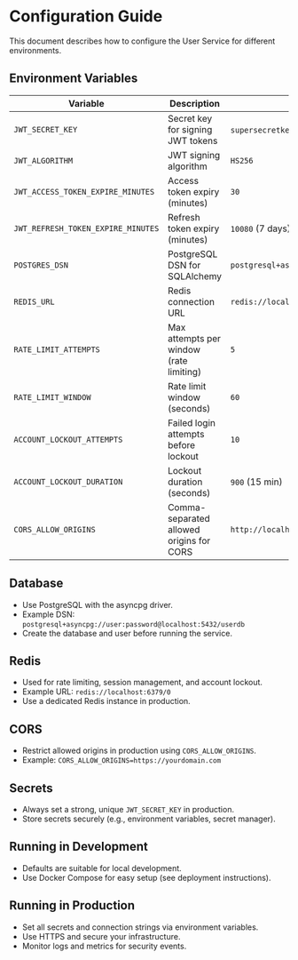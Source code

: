 # Configuration Guide

This document describes how to configure the User Service for different environments.

## Environment Variables

| Variable                        | Description                                      | Default                                      |
|----------------------------------|--------------------------------------------------|----------------------------------------------|
| `JWT_SECRET_KEY`                | Secret key for signing JWT tokens                | `supersecretkey` (change in production!)     |
| `JWT_ALGORITHM`                 | JWT signing algorithm                            | `HS256`                                      |
| `JWT_ACCESS_TOKEN_EXPIRE_MINUTES` | Access token expiry (minutes)                   | `30`                                         |
| `JWT_REFRESH_TOKEN_EXPIRE_MINUTES`| Refresh token expiry (minutes)                  | `10080` (7 days)                             |
| `POSTGRES_DSN`                  | PostgreSQL DSN for SQLAlchemy                    | `postgresql+asyncpg://user:password@localhost:5432/userdb` |
| `REDIS_URL`                     | Redis connection URL                             | `redis://localhost:6379/0`                   |
| `RATE_LIMIT_ATTEMPTS`           | Max attempts per window (rate limiting)          | `5`                                          |
| `RATE_LIMIT_WINDOW`             | Rate limit window (seconds)                      | `60`                                         |
| `ACCOUNT_LOCKOUT_ATTEMPTS`      | Failed login attempts before lockout             | `10`                                         |
| `ACCOUNT_LOCKOUT_DURATION`      | Lockout duration (seconds)                       | `900` (15 min)                               |
| `CORS_ALLOW_ORIGINS`            | Comma-separated allowed origins for CORS         | `http://localhost,http://127.0.0.1`           |

## Database
- Use PostgreSQL with the asyncpg driver.
- Example DSN: `postgresql+asyncpg://user:password@localhost:5432/userdb`
- Create the database and user before running the service.

## Redis
- Used for rate limiting, session management, and account lockout.
- Example URL: `redis://localhost:6379/0`
- Use a dedicated Redis instance in production.

## CORS
- Restrict allowed origins in production using `CORS_ALLOW_ORIGINS`.
- Example: `CORS_ALLOW_ORIGINS=https://yourdomain.com`

## Secrets
- Always set a strong, unique `JWT_SECRET_KEY` in production.
- Store secrets securely (e.g., environment variables, secret manager).

## Running in Development
- Defaults are suitable for local development.
- Use Docker Compose for easy setup (see deployment instructions).

## Running in Production
- Set all secrets and connection strings via environment variables.
- Use HTTPS and secure your infrastructure.
- Monitor logs and metrics for security events. 